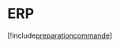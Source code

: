 # ERP

[!include[preparationcommande](erp.preparationcommande.autogen.md)]




























































